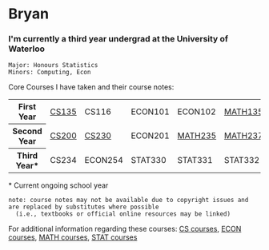 # Bryan

### I'm currently a third year undergrad at the University of Waterloo

```
Major: Honours Statistics
Minors: Computing, Econ
```

Core Courses I have taken and their course notes:
<table>
  <tr>
    <th>First Year</th>
    <td><a href="https://student.cs.uwaterloo.ca/~cs135/smods/topics/">CS135</a></td>
    <td>CS116</td>
    <td>ECON101</td>
    <td>ECON102</td>
    <td><a href="https://github.com/SomeArbitraryMathMajor/SomeArbitraryMathMajor/tree/MATH">MATH135</a></td>
    <td><a href="https://open.math.uwaterloo.ca/1">MATH136</a></td>
    <td><a href="https://github.com/SomeArbitraryMathMajor/SomeArbitraryMathMajor/tree/MATH">MATH137</a></td>
    <td><a href="https://github.com/SomeArbitraryMathMajor/SomeArbitraryMathMajor/tree/MATH">MATH138</a></td>
  </tr>
    <th>Second Year</th>
    <td><a href="https://student.cs.uwaterloo.ca/~cs200/">CS200</a></td>
    <td><a href="https://student.cs.uwaterloo.ca/~cs230/s22/lectures.shtml">CS230</a></td>
    <td>ECON201</td>
    <td><a href="https://github.com/SomeArbitraryMathMajor/SomeArbitraryMathMajor/tree/MATH">MATH235</a></td>
    <td><a href="https://github.com/SomeArbitraryMathMajor/SomeArbitraryMathMajor/tree/MATH">MATH237</a></td>
    <td><a href="https://github.com/SomeArbitraryMathMajor/SomeArbitraryMathMajor/tree/MATH">MATH239</a></td>
    <td><a href="https://github.com/SomeArbitraryMathMajor/SomeArbitraryMathMajor/tree/STAT">STAT230</a></td>
    <td><a href="https://github.com/SomeArbitraryMathMajor/SomeArbitraryMathMajor/tree/STAT">STAT231</a></td>
    <td><a href="https://github.com/SomeArbitraryMathMajor/SomeArbitraryMathMajor/tree/STAT">STAT333</a></td>
  </tr>
  <tr>
    <th>Third Year*</th>
    <td>CS234</td>
    <td>ECON254</td>
    <td>STAT330</td>
    <td>STAT331</td>
    <td>STAT332</td>
  </tr>
</table>

\* Current ongoing school year

```
note: course notes may not be available due to copyright issues and are replaced by substitutes where possible
  (i.e., textbooks or official online resources may be linked)
```

For additional information regarding these courses: <a href="https://ucalendar.uwaterloo.ca/2021/COURSE/course-CS.html">CS courses</a>, <a href="https://ucalendar.uwaterloo.ca/2223/COURSE/course-ECON.html">ECON courses</a>, <a href="https://ucalendar.uwaterloo.ca/2021/COURSE/course-MATH.html">MATH courses</a>, <a href="https://ucalendar.uwaterloo.ca/2021/COURSE/course-STAT.html">STAT courses</a>
